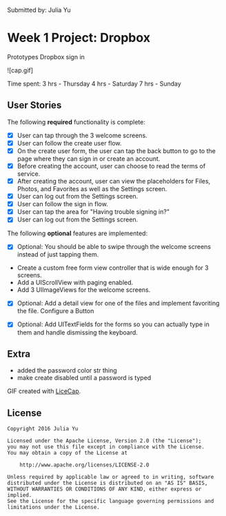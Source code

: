 Submitted by: Julia Yu

# Week 1 Project: Dropbox
Prototypes Dropbox sign in

![cap.gif]

Time spent:
3 hrs - Thursday
4 hrs - Saturday
7 hrs - Sunday

## User Stories

The following **required** functionality is complete:

* [x] User can tap through the 3 welcome screens.
* [x] User can follow the create user flow.
* [x] On the create user form, the user can tap the back button to go to the page where they can sign in or create an account.
* [x] Before creating the account, user can choose to read the terms of service.
* [x] After creating the account, user can view the placeholders for Files, Photos, and Favorites as well as the Settings screen.
* [x] User can log out from the Settings screen.
* [x] User can follow the sign in flow.
* [x] User can tap the area for "Having trouble signing in?"
* [x] User can log out from the Settings screen.

The following **optional** features are implemented:

* [x]  Optional: You should be able to swipe through the welcome screens instead of just tapping them.
- Create a custom free form view controller that is wide enough for 3 screens.
- Add a UIScrollView with paging enabled.
- Add 3 UIImageViews for the welcome screens.

* [x] Optional: Add a detail view for one of the files and implement favoriting the file. Configure a Button

* [x] Optional: Add UITextFields for the forms so you can actually type in them and handle dismissing the keyboard.

## Extra

* added the password color str thing
* make create disabled until a password is typed

GIF created with [LiceCap](http://www.cockos.com/licecap/).


## License

    Copyright 2016 Julia Yu

    Licensed under the Apache License, Version 2.0 (the "License");
    you may not use this file except in compliance with the License.
    You may obtain a copy of the License at

        http://www.apache.org/licenses/LICENSE-2.0

    Unless required by applicable law or agreed to in writing, software
    distributed under the License is distributed on an "AS IS" BASIS,
    WITHOUT WARRANTIES OR CONDITIONS OF ANY KIND, either express or implied.
    See the License for the specific language governing permissions and
    limitations under the License.
